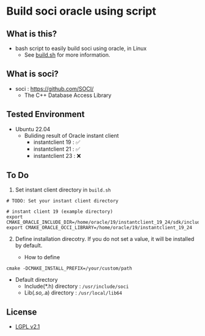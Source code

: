 # Build soci oracle using script

## What is this?

- bash script to easily build soci using oracle, in Linux
  - See [build.sh](build.sh) for more information. 

## What is soci?

- soci : https://github.com/SOCI/
  - The C++ Database Access Library

## Tested Environment

- Ubuntu 22.04
   - Buliding result of Oracle instant client
      - instantclient 19 : ✅
      - instantclient 21 : ✅
      - instantclient 23 : ❌ 

## To Do

1. Set instant client directory in `build.sh`

```
# TODO: Set your instant client directory

# instant client 19 (example directory)
export CMAKE_ORACLE_INCLUDE_DIR=/home/oracle/19/instantclient_19_24/sdk/include
export CMAKE_ORACLE_OCCI_LIBRARY=/home/oracle/19/instantclient_19_24
```

2. Define installation direcotry. If you do not set a value, it will be installed by default.

   - How to define

```
cmake -DCMAKE_INSTALL_PREFIX=/your/custom/path 
```

   - Default directory
        - Include(*.h) directory : `/usr/include/soci`
        - Lib(*.so,*.a) directory : `/usr/local/lib64`


## License

- [LGPL v2.1](LICENSE)


